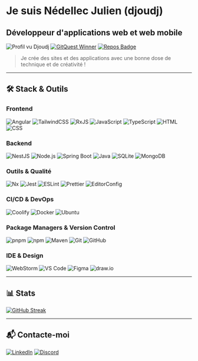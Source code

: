 # Je suis Nédellec Julien (djoudj)

## Développeur d'applications web et web mobile

![Profil vu Djoudj](https://komarev.com/ghpvc/?username=djoudj-dev&label=Profile%20views&color=0e75b6&style=flat)
[![GitQuest Winner](https://img.shields.io/badge/GitQuest%20Winner-1st%20Place-ffd700)](https://gitquest.dev/player/djoudj-dev)
[![Repos Badge](https://badges.pufler.dev/repos/djoudj-dev)](https://badges.pufler.dev)

> Je crée des sites et des applications avec une bonne dose de technique et de créativité !

---

## 🛠️ Stack & Outils

### Frontend
![Angular](https://img.shields.io/badge/-Angular-DD0031?logo=angular&logoColor=white)
![TailwindCSS](https://img.shields.io/badge/-Tailwind-06B6D4?logo=tailwindcss&logoColor=white)
![RxJS](https://img.shields.io/badge/-RxJS-B7178C?logo=reactivex&logoColor=white)
![JavaScript](https://img.shields.io/badge/-JavaScript-F7DF1E?logo=javascript&logoColor=black)
![TypeScript](https://img.shields.io/badge/-TypeScript-3178C6?logo=typescript&logoColor=white)
![HTML](https://img.shields.io/badge/-HTML5-E34F26?logo=html5&logoColor=white)
![CSS](https://img.shields.io/badge/-CSS3-1572B6?logo=css3&logoColor=white)

### Backend
![NestJS](https://img.shields.io/badge/-NestJS-E0234E?logo=nestjs&logoColor=white)
![Node.js](https://img.shields.io/badge/-Node.js-339933?logo=nodedotjs&logoColor=white)
![Spring Boot](https://img.shields.io/badge/-Spring%20Boot-6DB33F?logo=springboot&logoColor=white)
![Java](https://img.shields.io/badge/-Java-007396?logo=java&logoColor=white)
![SQLite](https://img.shields.io/badge/-SQLite-003B57?logo=sqlite&logoColor=white)
![MongoDB](https://img.shields.io/badge/-MongoDB-47A248?logo=mongodb&logoColor=white)

### Outils & Qualité
![Nx](https://img.shields.io/badge/-Nx-143055?logo=nx&logoColor=white)
![Jest](https://img.shields.io/badge/-Jest-C21325?logo=jest&logoColor=white)
![ESLint](https://img.shields.io/badge/-ESLint-4B32C3?logo=eslint&logoColor=white)
![Prettier](https://img.shields.io/badge/-Prettier-F7B93E?logo=prettier&logoColor=black)
![EditorConfig](https://img.shields.io/badge/-EditorConfig-000000?logo=editorconfig&logoColor=white)

### CI/CD & DevOps
![Coolify](https://img.shields.io/badge/-Coolify-161B22?logo=coolify&logoColor=white)
![Docker](https://img.shields.io/badge/-Docker-2496ED?logo=docker&logoColor=white)
![Ubuntu](https://img.shields.io/badge/-Ubuntu-E95420?logo=ubuntu&logoColor=white)

### Package Managers & Version Control
![pnpm](https://img.shields.io/badge/-pnpm-6e5b3a?logo=pnpm&logoColor=white)
![npm](https://img.shields.io/badge/-npm-CB3837?logo=npm&logoColor=white)
![Maven](https://img.shields.io/badge/-Maven-C71A36?logo=maven&logoColor=white)
![Git](https://img.shields.io/badge/-Git-F05032?logo=git&logoColor=white)
![GitHub](https://img.shields.io/badge/-GitHub-181717?logo=github&logoColor=white)

### IDE & Design
![WebStorm](https://img.shields.io/badge/-WebStorm-000000?logo=webstorm&logoColor=white)
![VS Code](https://img.shields.io/badge/-VSCode-007ACC?logo=visualstudiocode&logoColor=white)
![Figma](https://img.shields.io/badge/-Figma-F24E1E?logo=figma&logoColor=white)
![draw.io](https://img.shields.io/badge/-Draw.io-F08705?logo=diagramsdotnet&logoColor=white)

---

## 📊 Stats

[![GitHub Streak](https://streak-stats.demolab.com/?user=djoudj-dev)](https://git.io/streak-stats)

---

## 📬 Contacte-moi

[![LinkedIn](https://img.shields.io/badge/linkedin-%230077B5.svg?style=for-the-badge&logo=linkedin&logoColor=white)](https://www.linkedin.com/in/nedellec-julien/)
[![Discord](https://img.shields.io/badge/Discord-nedellec__julien-%235865F2.svg?style=for-the-badge&logo=discord&logoColor=white)](https://discord.com/users/nedellec_julien)
